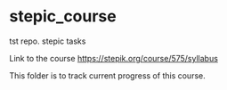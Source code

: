 # stepic_course
tst repo. stepic tasks

Link to the course
https://stepik.org/course/575/syllabus

This folder is to track current progress of this course.
